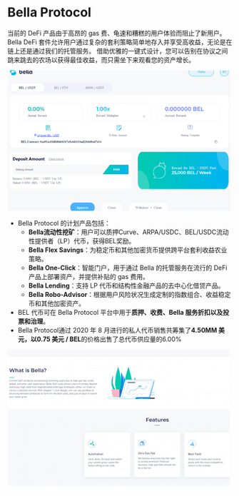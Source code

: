 # Bella Protocol

<p>当前的 DeFi 产品由于高昂的 gas 费、龟速和糟糕的用户体验而阻止了新用户。 Bella DeFi 套件允许用户通过复杂的套利策略简单地存入并享受高收益，无论是在链上还是通过我们的托管服务。 借助优雅的一键式设计，您可以告别在协议之间跳来跳去的农场以获得最佳收益，而只需坐下来观看您的资产增长。</p>

![dsadd](dsadd.png)

- Bella Protocol 的计划产品包括：
  - **Bella流动性挖矿**：用户可以质押Curve、ARPA/USDC、BEL/USDC流动性提供者（LP）代币，获得BEL奖励。
  - **Bella Flex Savings**：为稳定币和其他加密货币提供跨平台套利收益农业策略。
  - **Bella One-Click**：智能门户，用于通过 Bella 的托管服务在流行的 DeFi 产品上部署资产，并提供补贴的 gas 费用。
  - **Bella Lending**：支持 LP 代币和结构性金融产品的去中心化借贷产品。
  - **Bella Robo-Advisor**：根据用户风险状况生成定制的指数组合、收益稳定币和其他加密资产。
- BEL 代币可在 Bella Protocol 平台中用于**质押、收费、Bella 服务折扣以及投票和治理**。
- Bella Protocol通过 2020 年 8 月进行的私人代币销售共筹集了**4.50MM 美元，以0.75 美元 / BEL**的价格出售了总代币供应量的6.00%

![ggg](ggg.png)
